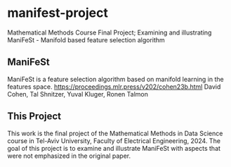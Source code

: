 # manifest-project
Mathematical Methods Course Final Project; Examining and illustrating ManiFeSt - Manifold based feature selection algorithm

## ManiFeSt
ManiFeSt is a feature selection algorithm based on manifold learning in the features space.
https://proceedings.mlr.press/v202/cohen23b.html
David Cohen, Tal Shnitzer, Yuval Kluger, Ronen Talmon

## This Project
This work is the final project of the Mathematical Methods in Data Science course in Tel-Aviv University, Faculty of Electrical Engineering, 2024.
The goal of this project is to examine and illustrate ManiFeSt with aspects that were not emphasized in the original paper.
